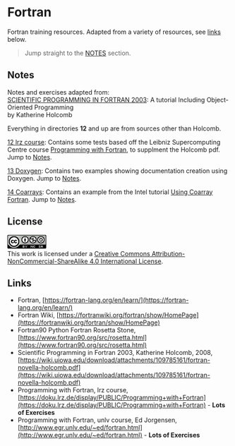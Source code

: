 # Fortran

Fortran training resources. Adapted from a variety of resources, see [links](#links) below.

> Jump straight to the [NOTES](./01_Notes/README.md) section.

## Notes

Notes and exercises adapted from:  
[SCIENTIFIC PROGRAMMING IN FORTRAN 2003](https://wiki.uiowa.edu/download/attachments/109785161/fortran-novella-holcomb.pdf): A tutorial Including Object-Oriented Programming  
by Katherine Holcomb

Everything in directories **12** and up are from sources other than Holcomb.

[12 lrz course](./12_lrz_course/README.md): Contains some tests based off the Leibniz Supercomputing Centre course [Programming with Fortran](https://doku.lrz.de/display/PUBLIC/Programming+with+Fortran),
to supplment the Holcomb pdf. Jump to [Notes](./01_Notes/12_lrz_course.md).

[13 Doxygen](./13_Doxygen/): Contains two examples showing documentation creation using Doxygen. Jump to [Notes](./01_Notes/13_Doxygen.md).

[14 Coarrays](./14_Coarrays/): Contains an example from the Intel tutorial [Using Coarray Fortran](https://www.intel.com/content/www/us/en/docs/fortran-compiler/tutorial-coarray/18-0/overview.html). Jump to [Notes](./01_Notes/14_Coarrays.md).

## License

[![license](./cc-by-nc-sa.png)](http://creativecommons.org/licenses/by-nc-sa/4.0/)  
This work is licensed under a [Creative Commons Attribution-NonCommercial-ShareAlike 4.0 International License](http://creativecommons.org/licenses/by-nc-sa/4.0/).

## Links

- Fortran, [https://fortran-lang.org/en/learn/](https://fortran-lang.org/en/learn/)
- Fortran Wiki, [https://fortranwiki.org/fortran/show/HomePage](https://fortranwiki.org/fortran/show/HomePage)
- Fortran90 Python Fortran Rosetta Stone, [https://www.fortran90.org/src/rosetta.html](https://www.fortran90.org/src/rosetta.html)
- Scientific Programming in Fortran 2003, Katherine Holcomb, 2008, [https://wiki.uiowa.edu/download/attachments/109785161/fortran-novella-holcomb.pdf](https://wiki.uiowa.edu/download/attachments/109785161/fortran-novella-holcomb.pdf)
- Programming with Fortran, lrz course, [https://doku.lrz.de/display/PUBLIC/Programming+with+Fortran](https://doku.lrz.de/display/PUBLIC/Programming+with+Fortran) - **Lots of Exercises**
- Programming with Fortran, unlv course, Ed Jorgensen, [http://www.egr.unlv.edu/~ed/fortran.html](http://www.egr.unlv.edu/~ed/fortran.html) - **Lots of Exercises**
